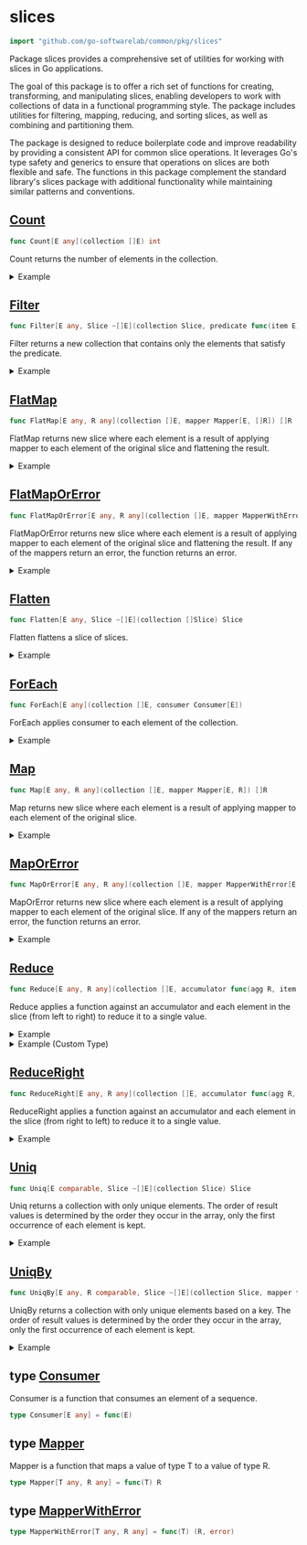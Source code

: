 # slices

```go
import "github.com/go-softwarelab/common/pkg/slices"
```

Package slices provides a comprehensive set of utilities for working with slices in Go applications.

The goal of this package is to offer a rich set of functions for creating, transforming, and manipulating slices, enabling developers to work with collections of data in a functional programming style. The package includes utilities for filtering, mapping, reducing, and sorting slices, as well as combining and partitioning them.

The package is designed to reduce boilerplate code and improve readability by providing a consistent API for common slice operations. It leverages Go's type safety and generics to ensure that operations on slices are both flexible and safe. The functions in this package complement the standard library's slices package with additional functionality while maintaining similar patterns and conventions.



<a name="Count"></a>
## [Count](<https://github.com/go-softwarelab/common/blob/main/pkg/slices/consumer.go#L14>)

```go
func Count[E any](collection []E) int
```

Count returns the number of elements in the collection.

<details>
<summary>Example</summary>




```go
package main

import (
	"fmt"

	"github.com/go-softwarelab/common/pkg/slices"
)

func main() {
	collection := []string{"apple", "banana", "cherry"}

	count := slices.Count(collection)
	fmt.Println(count)

	emptyCollection := []int{}
	emptyCount := slices.Count(emptyCollection)
	fmt.Println(emptyCount)

}
```

**Output**

```
3
0
```


</details>

<a name="Filter"></a>
## [Filter](<https://github.com/go-softwarelab/common/blob/main/pkg/slices/filter.go#L4>)

```go
func Filter[E any, Slice ~[]E](collection Slice, predicate func(item E) bool) Slice
```

Filter returns a new collection that contains only the elements that satisfy the predicate.

<details>
<summary>Example</summary>




```go
package main

import (
	"fmt"

	"github.com/go-softwarelab/common/pkg/slices"
)

func main() {
	collection := []int{1, 2, 3, 4, 5}

	even := slices.Filter(collection, func(v int) bool {
		return v%2 == 0
	})
	fmt.Println(even)

}
```

**Output**

```
[2 4]
```


</details>

<a name="FlatMap"></a>
## [FlatMap](<https://github.com/go-softwarelab/common/blob/main/pkg/slices/mapper.go#L35>)

```go
func FlatMap[E any, R any](collection []E, mapper Mapper[E, []R]) []R
```

FlatMap returns new slice where each element is a result of applying mapper to each element of the original slice and flattening the result.

<details>
<summary>Example</summary>




```go
package main

import (
	"fmt"

	"github.com/go-softwarelab/common/pkg/slices"
)

func main() {
	collection := []int{1, 2, 3}

	duplicated := slices.FlatMap(collection, func(v int) []int {
		return []int{v, v}
	})
	fmt.Println(duplicated)

}
```

**Output**

```
[1 1 2 2 3 3]
```


</details>

<a name="FlatMapOrError"></a>
## [FlatMapOrError](<https://github.com/go-softwarelab/common/blob/main/pkg/slices/mapper.go#L47>)

```go
func FlatMapOrError[E any, R any](collection []E, mapper MapperWithError[E, []R]) ([]R, error)
```

FlatMapOrError returns new slice where each element is a result of applying mapper to each element of the original slice and flattening the result. If any of the mappers return an error, the function returns an error.

<details>
<summary>Example</summary>




```go
package main

import (
	"fmt"

	"github.com/go-softwarelab/common/pkg/slices"
)

func main() {
	collection := []int{1, 2, 3}

	// Create pairs for each number, which could return an error
	result, err := slices.FlatMapOrError(collection, func(v int) ([]int, error) {
		if v <= 0 {
			return nil, fmt.Errorf("value must be positive: %d", v)
		}
		return []int{v, v * 10}, nil
	})

	if err != nil {
		panic(err)
	}
	fmt.Println(result)

	// Now with an error case
	collection = []int{1, 0, 3}
	result, err = slices.FlatMapOrError(collection, func(v int) ([]int, error) {
		if v <= 0 {
			return nil, fmt.Errorf("value must be positive: %d", v)
		}
		return []int{v, v * 10}, nil
	})

	if err != nil {
		fmt.Println("Error occurred")
	}

}
```

**Output**

```
[1 10 2 20 3 30]
Error occurred
```


</details>

<a name="Flatten"></a>
## [Flatten](<https://github.com/go-softwarelab/common/blob/main/pkg/slices/mapper.go#L62>)

```go
func Flatten[E any, Slice ~[]E](collection []Slice) Slice
```

Flatten flattens a slice of slices.

<details>
<summary>Example</summary>




```go
package main

import (
	"fmt"

	"github.com/go-softwarelab/common/pkg/slices"
)

func main() {
	collection := [][]string{
		{"a", "b"},
		{"c", "d"},
		{"e", "f"},
	}

	flattened := slices.Flatten(collection)
	fmt.Println(flattened)

}
```

**Output**

```
[a b c d e f]
```


</details>

<a name="ForEach"></a>
## [ForEach](<https://github.com/go-softwarelab/common/blob/main/pkg/slices/consumer.go#L7>)

```go
func ForEach[E any](collection []E, consumer Consumer[E])
```

ForEach applies consumer to each element of the collection.

<details>
<summary>Example</summary>




```go
package main

import (
	"fmt"

	"github.com/go-softwarelab/common/pkg/slices"
)

func main() {
	collection := []int{1, 2, 3}

	slices.ForEach(collection, func(v int) {
		fmt.Println(v)
	})

}
```

**Output**

```
1
2
3
```


</details>

<a name="Map"></a>
## [Map](<https://github.com/go-softwarelab/common/blob/main/pkg/slices/mapper.go#L8>)

```go
func Map[E any, R any](collection []E, mapper Mapper[E, R]) []R
```

Map returns new slice where each element is a result of applying mapper to each element of the original slice.

<details>
<summary>Example</summary>




```go
package main

import (
	"fmt"

	"github.com/go-softwarelab/common/pkg/slices"
)

func main() {
	collection := []int{1, 2, 3}

	squared := slices.Map(collection, func(v int) int {
		return v * v
	})
	fmt.Println(squared)

}
```

**Output**

```
[1 4 9]
```


</details>

<a name="MapOrError"></a>
## [MapOrError](<https://github.com/go-softwarelab/common/blob/main/pkg/slices/mapper.go#L20>)

```go
func MapOrError[E any, R any](collection []E, mapper MapperWithError[E, R]) ([]R, error)
```

MapOrError returns new slice where each element is a result of applying mapper to each element of the original slice. If any of the mappers return an error, the function returns an error.

<details>
<summary>Example</summary>




```go
package main

import (
	"fmt"
	"strconv"

	"github.com/go-softwarelab/common/pkg/slices"
)

func main() {
	collection := []string{"1", "2", "3"}

	// Parse strings to ints, which could return an error
	parsed, err := slices.MapOrError(collection, func(v string) (int, error) {
		return strconv.Atoi(v)
	})

	if err != nil {
		panic(err)
	}
	fmt.Println(parsed)

	// Now with an error case
	collection = []string{"1", "invalid", "3"}
	parsed, err = slices.MapOrError(collection, func(v string) (int, error) {
		return strconv.Atoi(v)
	})

	if err != nil {
		fmt.Println("Error occurred")
	}

}
```

**Output**

```
[1 2 3]
Error occurred
```


</details>

<a name="Reduce"></a>
## [Reduce](<https://github.com/go-softwarelab/common/blob/main/pkg/slices/reducer.go#L4>)

```go
func Reduce[E any, R any](collection []E, accumulator func(agg R, item E) R, initial R) R
```

Reduce applies a function against an accumulator and each element in the slice \(from left to right\) to reduce it to a single value.

<details>
<summary>Example</summary>




```go
package main

import (
	"fmt"

	"github.com/go-softwarelab/common/pkg/slices"
)

func main() {
	collection := []int{1, 2, 3, 4}

	sum := slices.Reduce(collection, func(agg int, item int) int {
		return agg + item
	}, 0)
	fmt.Println(sum)

}
```

**Output**

```
10
```


</details>

<details>
<summary>Example (Custom Type)</summary>




```go
package main

import (
	"fmt"

	"github.com/go-softwarelab/common/pkg/slices"
)

func main() {
	type Product struct {
		Name  string
		Price int
	}

	collection := []Product{
		{Name: "Apple", Price: 1},
		{Name: "Banana", Price: 2},
		{Name: "Cherry", Price: 3},
	}

	totalPrice := slices.Reduce(collection, func(agg int, item Product) int {
		return agg + item.Price
	}, 0)
	fmt.Println(totalPrice)

}
```

**Output**

```
6
```


</details>

<a name="ReduceRight"></a>
## [ReduceRight](<https://github.com/go-softwarelab/common/blob/main/pkg/slices/reducer.go#L13>)

```go
func ReduceRight[E any, R any](collection []E, accumulator func(agg R, item E) R, initial R) R
```

ReduceRight applies a function against an accumulator and each element in the slice \(from right to left\) to reduce it to a single value.

<details>
<summary>Example</summary>




```go
package main

import (
	"fmt"

	"github.com/go-softwarelab/common/pkg/slices"
)

func main() {
	collection := []string{"a", "b", "c"}

	concatenated := slices.ReduceRight(collection, func(agg string, item string) string {
		return agg + item
	}, "")
	fmt.Println(concatenated)

}
```

**Output**

```
cba
```


</details>

<a name="Uniq"></a>
## [Uniq](<https://github.com/go-softwarelab/common/blob/main/pkg/slices/filter.go#L18>)

```go
func Uniq[E comparable, Slice ~[]E](collection Slice) Slice
```

Uniq returns a collection with only unique elements. The order of result values is determined by the order they occur in the array, only the first occurrence of each element is kept.

<details>
<summary>Example</summary>




```go
package main

import (
	"fmt"

	"github.com/go-softwarelab/common/pkg/slices"
)

func main() {
	collection := []string{"apple", "banana", "apple", "cherry", "banana"}

	unique := slices.Uniq(collection)
	fmt.Println(unique)

}
```

**Output**

```
[apple banana cherry]
```


</details>

<a name="UniqBy"></a>
## [UniqBy](<https://github.com/go-softwarelab/common/blob/main/pkg/slices/filter.go#L36>)

```go
func UniqBy[E any, R comparable, Slice ~[]E](collection Slice, mapper func(E) R) Slice
```

UniqBy returns a collection with only unique elements based on a key. The order of result values is determined by the order they occur in the array, only the first occurrence of each element is kept.

<details>
<summary>Example</summary>




```go
package main

import (
	"fmt"
	"strings"

	"github.com/go-softwarelab/common/pkg/slices"
)

func main() {
	collection := []string{"Apple", "BANANA", "apple", "Cherry", "banana"}

	unique := slices.UniqBy(collection, func(s string) string {
		return strings.ToLower(s)
	})
	fmt.Println(unique)

}
```

**Output**

```
[Apple BANANA Cherry]
```


</details>

<a name="Consumer"></a>
## type [Consumer](<https://github.com/go-softwarelab/common/blob/main/pkg/slices/consumer.go#L4>)

Consumer is a function that consumes an element of a sequence.

```go
type Consumer[E any] = func(E)
```

<a name="Mapper"></a>
## type [Mapper](<https://github.com/go-softwarelab/common/blob/main/pkg/slices/mapper.go#L4>)

Mapper is a function that maps a value of type T to a value of type R.

```go
type Mapper[T any, R any] = func(T) R
```

<a name="MapperWithError"></a>
## type [MapperWithError](<https://github.com/go-softwarelab/common/blob/main/pkg/slices/mapper.go#L5>)



```go
type MapperWithError[T any, R any] = func(T) (R, error)
```
